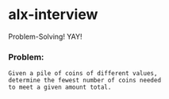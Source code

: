 # alx-interview

Problem-Solving! YAY!

### Problem: 
    Given a pile of coins of different values, 
    determine the fewest number of coins needed 
    to meet a given amount total.
